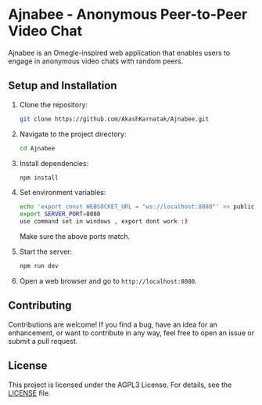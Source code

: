 # Ajnabee - Anonymous Peer-to-Peer Video Chat

Ajnabee is an Omegle-inspired web application that enables users to engage in anonymous video chats with random peers.

## Setup and Installation

1. Clone the repository:

   ```bash
   git clone https://github.com/AkashKarnatak/Ajnabee.git
   ```

2. Navigate to the project directory:

   ```bash
   cd Ajnabee
   ```

3. Install dependencies:

   ```bash
   npm install
   ```

4. Set environment variables:

   ```bash
   echo 'export const WEBSOCKET_URL = "ws://localhost:8080"' >> public/js/env.js
   export SERVER_PORT=8080
   use command set in windows , export dont work :) 
   ```
   Make sure the above ports match.

5. Start the server:

   ```bash
   npm run dev
   ```

6. Open a web browser and go to `http://localhost:8080`.

## Contributing

Contributions are welcome! If you find a bug, have an idea for an enhancement, or want to contribute in any way, feel free to open an issue or submit a pull request.

## License

This project is licensed under the AGPL3 License. For details, see the [LICENSE](LICENSE) file.
